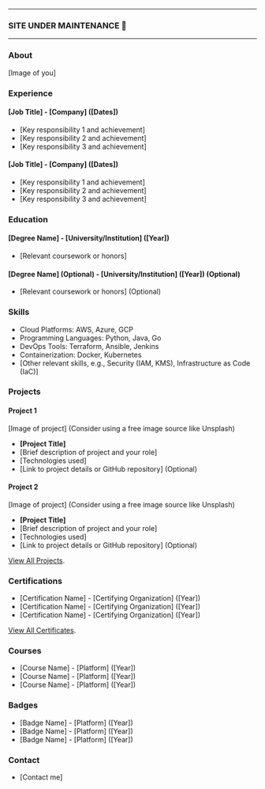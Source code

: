 

---------------------------------------------------------------------------------------


### SITE UNDER MAINTENANCE 🔧


---------------------------------------------------------------------------------------

### About

[Image of you]


### Experience

#### [Job Title] - [Company] ([Dates])

* [Key responsibility 1 and achievement]
* [Key responsibility 2 and achievement]
* [Key responsibility 3 and achievement]

#### [Job Title] - [Company] ([Dates])

* [Key responsibility 1 and achievement]
* [Key responsibility 2 and achievement]
* [Key responsibility 3 and achievement]


### Education

#### [Degree Name] - [University/Institution] ([Year])

* [Relevant coursework or honors]

#### [Degree Name] (Optional) - [University/Institution] ([Year]) (Optional)

* [Relevant coursework or honors] (Optional)


### Skills

* Cloud Platforms: AWS, Azure, GCP
* Programming Languages: Python, Java, Go
* DevOps Tools: Terraform, Ansible, Jenkins
* Containerization: Docker, Kubernetes
* [Other relevant skills, e.g., Security (IAM, KMS), Infrastructure as Code (IaC)]


### Projects

#### Project 1

[Image of project] (Consider using a free image source like Unsplash)

* **[Project Title]**
* [Brief description of project and your role]
* [Technologies used]
* [Link to project details or GitHub repository] (Optional)

#### Project 2

[Image of project] (Consider using a free image source like Unsplash)

* **[Project Title]**
* [Brief description of project and your role]
* [Technologies used]
* [Link to project details or GitHub repository] (Optional)

[View All Projects](./projects.html).

### Certifications

* [Certification Name] - [Certifying Organization] ([Year])
* [Certification Name] - [Certifying Organization] ([Year])
* [Certification Name] - [Certifying Organization] ([Year])

[View All Certificates](./certificates.html).

### Courses

* [Course Name] - [Platform] ([Year])
* [Course Name] - [Platform] ([Year])
* [Course Name] - [Platform] ([Year])


### Badges
* [Badge Name] - [Platform] ([Year])
* [Badge Name] - [Platform] ([Year])
* [Badge Name] - [Platform] ([Year]) 


### Contact

* [Contact me]